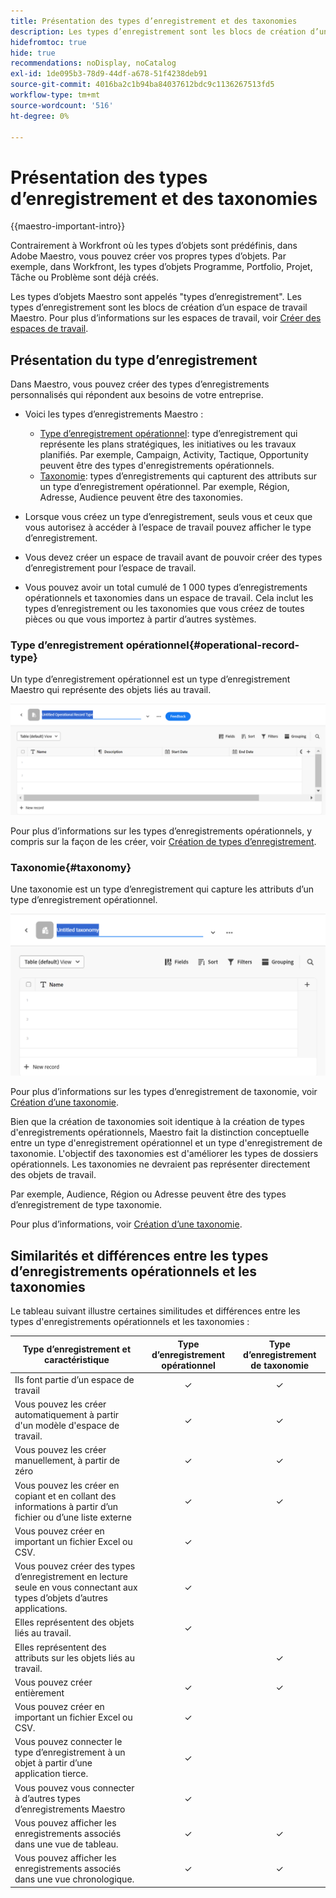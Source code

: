 ```yaml
---
title: Présentation des types d’enregistrement et des taxonomies
description: Les types d’enregistrement sont les blocs de création d’un espace de travail Maestro.
hidefromtoc: true
hide: true
recommendations: noDisplay, noCatalog
exl-id: 1de095b3-78d9-44df-a678-51f4238deb91
source-git-commit: 4016ba2c1b94ba84037612bdc9c1136267513fd5
workflow-type: tm+mt
source-wordcount: '516'
ht-degree: 0%

---
```


<!--udpate the metadata with real information when making this avilable in TOC and in the left nav-->

# Présentation des types d’enregistrement et des taxonomies

{{maestro-important-intro}}

Contrairement à Workfront où les types d’objets sont prédéfinis, dans Adobe Maestro, vous pouvez créer vos propres types d’objets. Par exemple, dans Workfront, les types d’objets Programme, Portfolio, Projet, Tâche ou Problème sont déjà créés.

Les types d’objets Maestro sont appelés &quot;types d’enregistrement&quot;. Les types d’enregistrement sont les blocs de création d’un espace de travail Maestro. Pour plus d’informations sur les espaces de travail, voir [Créer des espaces de travail](../architecture/create-workspaces.md).

## Présentation du type d’enregistrement

Dans Maestro, vous pouvez créer des types d’enregistrements personnalisés qui répondent aux besoins de votre entreprise.

* Voici les types d’enregistrements Maestro :

   * [Type d’enregistrement opérationnel](#operational-record-type): type d’enregistrement qui représente les plans stratégiques, les initiatives ou les travaux planifiés. Par exemple, Campaign, Activity, Tactique, Opportunity peuvent être des types d&#39;enregistrements opérationnels.
   * [Taxonomie](#taxonomy): types d’enregistrements qui capturent des attributs sur un type d’enregistrement opérationnel. Par exemple, Région, Adresse, Audience peuvent être des taxonomies.

* Lorsque vous créez un type d’enregistrement, seuls vous et ceux que vous autorisez à accéder à l’espace de travail pouvez afficher le type d’enregistrement.
* Vous devez créer un espace de travail avant de pouvoir créer des types d’enregistrement pour l’espace de travail.
* Vous pouvez avoir un total cumulé de 1 000 types d’enregistrements opérationnels et taxonomies dans un espace de travail. Cela inclut les types d’enregistrement ou les taxonomies que vous créez de toutes pièces ou que vous importez à partir d’autres systèmes.

### Type d’enregistrement opérationnel{#operational-record-type}

Un type d’enregistrement opérationnel est un type d’enregistrement Maestro qui représente des objets liés au travail.

![](assets/operational-record-type-blank.png)

Pour plus d’informations sur les types d’enregistrements opérationnels, y compris sur la façon de les créer, voir [Création de types d’enregistrement](../architecture/create-record-types.md).

### Taxonomie{#taxonomy}

Une taxonomie est un type d’enregistrement qui capture les attributs d’un type d’enregistrement opérationnel.

![](assets/taxonomy-record-type-blank.png)

Pour plus d’informations sur les types d’enregistrement de taxonomie, voir [Création d’une taxonomie](../architecture/create-a-taxonomy.md).

Bien que la création de taxonomies soit identique à la création de types d&#39;enregistrements opérationnels, Maestro fait la distinction conceptuelle entre un type d&#39;enregistrement opérationnel et un type d&#39;enregistrement de taxonomie. L&#39;objectif des taxonomies est d&#39;améliorer les types de dossiers opérationnels. Les taxonomies ne devraient pas représenter directement des objets de travail.  <!--this is no longer true, but might be later?!: A taxonomy is a record without dates, like a static list of attributes.-->

<!--mimic what you did above for operational record types to say that we can also import taxonomies from other applications too - this will be possible later; for example Team would be a taxonomy record type, etc -->

Par exemple, Audience, Région ou Adresse peuvent être des types d’enregistrement de type taxonomie.

Pour plus d’informations, voir [Création d’une taxonomie](../architecture/create-a-taxonomy.md).

## Similarités et différences entre les types d’enregistrements opérationnels et les taxonomies

Le tableau suivant illustre certaines similitudes et différences entre les types d&#39;enregistrements opérationnels et les taxonomies :

| Type d’enregistrement et caractéristique | Type d’enregistrement opérationnel | Type d’enregistrement de taxonomie |
|-------------------------------------------------------------|:-----------------------:|:--------------------:|
| Ils font partie d’un espace de travail | ✓ | ✓ |
| Vous pouvez les créer automatiquement à partir d&#39;un modèle d&#39;espace de travail. | ✓ | ✓ |
| Vous pouvez les créer manuellement, à partir de zéro | ✓ | ✓ |
| Vous pouvez les créer en copiant et en collant des informations à partir d’un fichier ou d’une liste externe | ✓ | ✓ |
| Vous pouvez créer en important un fichier Excel ou CSV. | ✓ |                     |
| Vous pouvez créer des types d’enregistrement en lecture seule en vous connectant aux types d’objets d’autres applications. | ✓ |                     |
| Elles représentent des objets liés au travail. | ✓ |                      |
| Elles représentent des attributs sur les objets liés au travail. |                         | ✓ |
| Vous pouvez créer entièrement | ✓ | ✓ |
| Vous pouvez créer en important un fichier Excel ou CSV. | ✓ |                      |
| Vous pouvez connecter le type d’enregistrement à un objet à partir d’une application tierce. | ✓ |                      |
| Vous pouvez vous connecter à d’autres types d’enregistrements Maestro | ✓ |                    |
| Vous pouvez afficher les enregistrements associés dans une vue de tableau. | ✓ | ✓ |
| Vous pouvez afficher les enregistrements associés dans une vue chronologique. | ✓ | ✓ |
